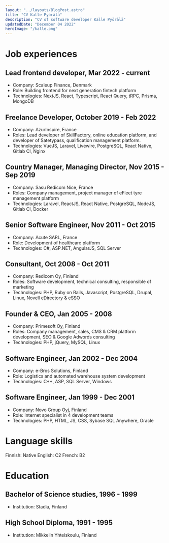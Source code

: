 ```yaml
---
layout: "../layouts/BlogPost.astro"
title: "CV Kalle Pyörälä"
description: "CV of software developer Kalle Pyörälä"
updatedDate: "December 04 2022"
heroImage: "/kalle.png"
---
```


# Job experiences
## Lead frontend developer, Mar 2022 - current
- Company: Scaleup Finance, Denmark
- Role: Building frontend for next generation fintech platform
- Technologies: NextJS, React, Typescript, React Query, tRPC, Prisma, MongoDB
## Freelance Developer, October 2019 - Feb 2022
- Company: AzurInspire, France
- Roles: Lead developer of SkillFactory, online education platform, and developer of Satetypass, qualification management platform.
- Technologies: VueJS, Laravel, Livewire, PostgreSQL, React Native, Gitlab CI, Nginx
## Country Manager, Managing Director, Nov 2015 - Sep 2019
- Company: Sasu Redicom Nice, France
- Roles: Company management, project manager of eFleet tyre management platform
- Technologies: Laravel, ReactJS, React Native, PostgreSQL, NodeJS, Gitlab CI, Docker
## Senior Software Engineer, Nov 2011 - Oct 2015
- Company: Acute SARL, France
- Role: Development of healthcare platform
- Technologies: C#, ASP.NET, AngularJS, SQL Server
## Consultant, Oct 2008 - Oct 2011
- Company: Redicom Oy, Finland
- Roles: Software development, technical consulting, responsible of marketing
- Technologies: PHP, Ruby on Rails, Javascript, PostgreSQL, Drupal, Linux, Novell eDirectory & eSSO
## Founder & CEO, Jan 2005 - 2008
- Company: Primesoft Oy, Finland
- Roles: Company management, sales, CMS & CRM platform development, SEO & Google Adwords consulting
- Technologies: PHP, jQuery, MySQL, Linux
## Software Engineer, Jan 2002 - Dec 2004
- Company: e-Bros Solutions, Finland
- Role: Logistics and automated warehouse system development
- Technologies: C++, ASP, SQL Server, Windows
## Software Engineer, Jan 1999 - Dec 2001
- Company: Novo Group Oyj, Finland
- Role: Internet specialist in 4 development teams
- Technologies: PHP, HTML, JS, CSS, Sybase SQL Anywhere, Oracle
# Language skills
Finnish: Native
English: C2
French: B2
# Education
## Bachelor of Science studies, 1996 - 1999
- Institution: Stadia, Finland

## High School Diploma, 1991 - 1995
- Institution: Mikkelin Yhteiskoulu, Finland
